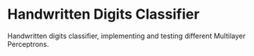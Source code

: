 # Handwritten Digits Classifier
Handwritten digits classifier, implementing and testing different Multilayer Perceptrons.
